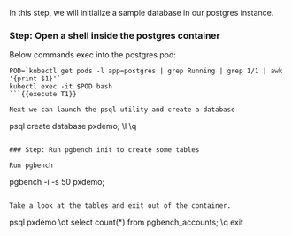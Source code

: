 In this step, we will initialize a sample database in our postgres instance.

### Step: Open a shell inside the postgres container

Below commands exec into the postgres pod:

```
POD=`kubectl get pods -l app=postgres | grep Running | grep 1/1 | awk '{print $1}'`
kubectl exec -it $POD bash
```{{execute T1}}

Next we can launch the psql utility and create a database
```
psql
create database pxdemo;
\l
\q
```{{execute T1}}

### Step: Run pgbench init to create some tables

Run pgbench 
```
pgbench -i -s 50 pxdemo;
```{{execute T1}}

Take a look at the tables and exit out of the container.
```
psql pxdemo
\dt
select count(*) from pgbench_accounts;
\q
exit
```{{execute T1}}
